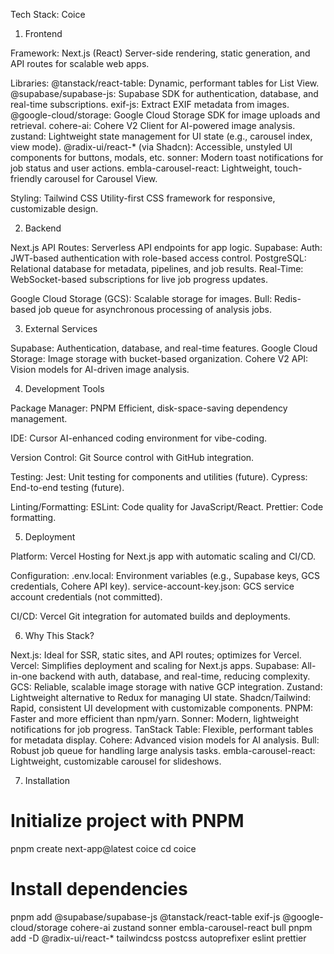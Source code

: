 Tech Stack: Coice
1. Frontend

Framework: Next.js (React)
Server-side rendering, static generation, and API routes for scalable web apps.


Libraries:
@tanstack/react-table: Dynamic, performant tables for List View.
@supabase/supabase-js: Supabase SDK for authentication, database, and real-time subscriptions.
exif-js: Extract EXIF metadata from images.
@google-cloud/storage: Google Cloud Storage SDK for image uploads and retrieval.
cohere-ai: Cohere V2 Client for AI-powered image analysis.
zustand: Lightweight state management for UI state (e.g., carousel index, view mode).
@radix-ui/react-* (via Shadcn): Accessible, unstyled UI components for buttons, modals, etc.
sonner: Modern toast notifications for job status and user actions.
embla-carousel-react: Lightweight, touch-friendly carousel for Carousel View.


Styling: Tailwind CSS
Utility-first CSS framework for responsive, customizable design.



2. Backend

Next.js API Routes: Serverless API endpoints for app logic.
Supabase:
Auth: JWT-based authentication with role-based access control.
PostgreSQL: Relational database for metadata, pipelines, and job results.
Real-Time: WebSocket-based subscriptions for live job progress updates.


Google Cloud Storage (GCS): Scalable storage for images.
Bull: Redis-based job queue for asynchronous processing of analysis jobs.

3. External Services

Supabase: Authentication, database, and real-time features.
Google Cloud Storage: Image storage with bucket-based organization.
Cohere V2 API: Vision models for AI-driven image analysis.

4. Development Tools

Package Manager: PNPM
Efficient, disk-space-saving dependency management.


IDE: Cursor
AI-enhanced coding environment for vibe-coding.


Version Control: Git
Source control with GitHub integration.


Testing:
Jest: Unit testing for components and utilities (future).
Cypress: End-to-end testing (future).


Linting/Formatting:
ESLint: Code quality for JavaScript/React.
Prettier: Code formatting.



5. Deployment

Platform: Vercel
Hosting for Next.js app with automatic scaling and CI/CD.


Configuration:
.env.local: Environment variables (e.g., Supabase keys, GCS credentials, Cohere API key).
service-account-key.json: GCS service account credentials (not committed).


CI/CD: Vercel Git integration for automated builds and deployments.

6. Why This Stack?

Next.js: Ideal for SSR, static sites, and API routes; optimizes for Vercel.
Vercel: Simplifies deployment and scaling for Next.js apps.
Supabase: All-in-one backend with auth, database, and real-time, reducing complexity.
GCS: Reliable, scalable image storage with native GCP integration.
Zustand: Lightweight alternative to Redux for managing UI state.
Shadcn/Tailwind: Rapid, consistent UI development with customizable components.
PNPM: Faster and more efficient than npm/yarn.
Sonner: Modern, lightweight notifications for job progress.
TanStack Table: Flexible, performant tables for metadata display.
Cohere: Advanced vision models for AI analysis.
Bull: Robust job queue for handling large analysis tasks.
embla-carousel-react: Lightweight, customizable carousel for slideshows.

7. Installation
# Initialize project with PNPM
pnpm create next-app@latest coice
cd coice

# Install dependencies
pnpm add @supabase/supabase-js @tanstack/react-table exif-js @google-cloud/storage cohere-ai zustand sonner embla-carousel-react bull
pnpm add -D @radix-ui/react-* tailwindcss postcss autoprefixer eslint prettier


